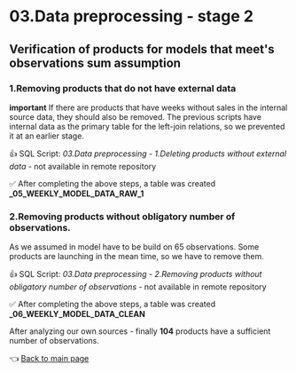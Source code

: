 # 03.Data preprocessing - stage 2

## Verification of products for models that meet's observations sum assumption

### 1.Removing products that do not have external data

**important** If there are products that have weeks without sales in the internal source data, they should also be removed.
The previous scripts have internal data as the primary table for the left-join relations, so we prevented it at an earlier stage.

:+1: SQL Script: *03.Data preprocessing - 1.Deleting products without external data* - not available in remote repository

:white_check_mark: After completing the above steps, a table was created **_05_WEEKLY_MODEL_DATA_RAW_1**

### 2.Removing products without obligatory number of observations.

As we assumed in model have to be build on 65 observations. Some products are launching in the mean time, so we have to remove them.

:+1: SQL Script: *03.Data preprocessing - 2.Removing products without obligatory number of observations* - not available in remote repository

:white_check_mark: After completing the above steps, a table was created **_06_WEEKLY_MODEL_DATA_CLEAN**

After analyzing our own sources - finally **104** products have a sufficient number of observations.


:point_left: [Back to main page](https://github.com/MateoMat/PHARMA_WEEKLY_SELL_OUT_ESTIMATION)